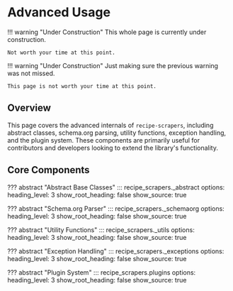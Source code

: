 # Advanced Usage

!!! warning "Under Construction"
    This whole page is currently under construction.

    Not worth your time at this point.

!!! warning "Under Construction"
    Just making sure the previous warning was not missed.

    This page is not worth your time at this point.

## Overview

This page covers the advanced internals of `recipe-scrapers`, including abstract
classes, schema.org parsing, utility functions, exception handling, and the
plugin system. These components are primarily useful for contributors and
developers looking to extend the library's functionality.


## Core Components

??? abstract "Abstract Base Classes"
    ::: recipe_scrapers._abstract
        options:
          heading_level: 3
          show_root_heading: false
          show_source: true

??? abstract "Schema.org Parser"
    ::: recipe_scrapers._schemaorg
        options:
          heading_level: 3
          show_root_heading: false
          show_source: true

??? abstract "Utility Functions"
    ::: recipe_scrapers._utils
        options:
          heading_level: 3
          show_root_heading: false
          show_source: true

??? abstract "Exception Handling"
    ::: recipe_scrapers._exceptions
        options:
          heading_level: 3
          show_root_heading: false
          show_source: true

??? abstract "Plugin System"
    ::: recipe_scrapers.plugins
        options:
          heading_level: 3
          show_root_heading: false
          show_source: true
